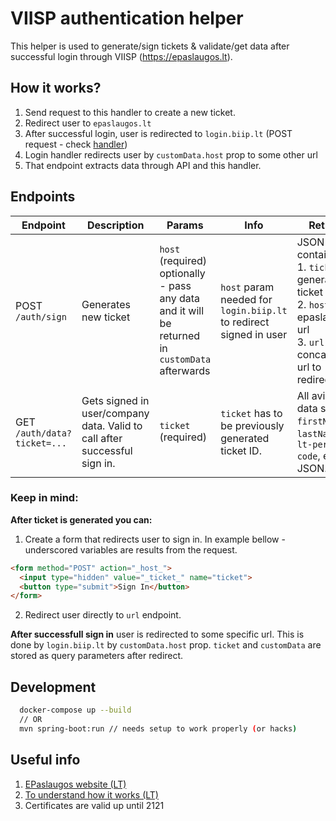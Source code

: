 # VIISP authentication helper

This helper is used to generate/sign tickets & validate/get data after successful login through VIISP (https://epaslaugos.lt).

## How it works?
1. Send request to this handler to create a new ticket.
2. Redirect user to `epaslaugos.lt`
3. After successful login, user is redirected to `login.biip.lt` (POST request - check [handler](https://github.com/AplinkosMinisterija/login-biip))
4. Login handler redirects user by `customData.host` prop to some other url
5. That endpoint extracts data through API and this handler.

## Endpoints

| Endpoint | Description | Params | Info | Returns |
| --- | --- | --- | --- | --- |
| POST `/auth/sign`| Generates new ticket | `host` (required) <br> optionally - pass any data and it will be returned in `customData` afterwards | `host` param needed for `login.biip.lt` to redirect signed in user | JSON that contains:<br> 1. `ticket` - generated ticket ID.<br> 2. `host` - epaslaugos url <br> 3. `url` - concatinated url to redirect user
| GET `/auth/data?ticket=...`| Gets signed in user/company data. Valid to call after successful sign in. | `ticket` (required) | `ticket` has to be previously generated ticket ID. | All avilable data such as `firstName`, `lastName`, `lt-personal-code`, etc as JSON.

### **Keep in mind:** 

**After ticket is generated you can:**
1. Create a form that redirects user to sign in. In example bellow - underscored variables are results from the request.
```html
<form method="POST" action="_host_">
  <input type="hidden" value="_ticket_" name="ticket">
  <button type="submit">Sign In</button>
</form>
```
2. Redirect user directly to `url` endpoint.

**After successfull sign in** user is redirected to some specific url. This is done by `login.biip.lt` by `customData.host` prop. `ticket` and `customData` are stored as query parameters after redirect.
## Development

```bash
  docker-compose up --build
  // OR
  mvn spring-boot:run // needs setup to work properly (or hacks)
```

## Useful info

1. [EPaslaugos website (LT)](https://www.epaslaugos.lt/portal/content/1257)
2. [To understand how it works (LT)](http://9v.lt/blog/viisp-tapatybes-nustatymo-paslauga/)
3. Certificates are valid up until 2121